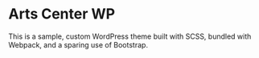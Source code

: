 # Arts Center WP
This is a sample, custom WordPress theme built with SCSS, bundled with Webpack, and a sparing use of Bootstrap.
